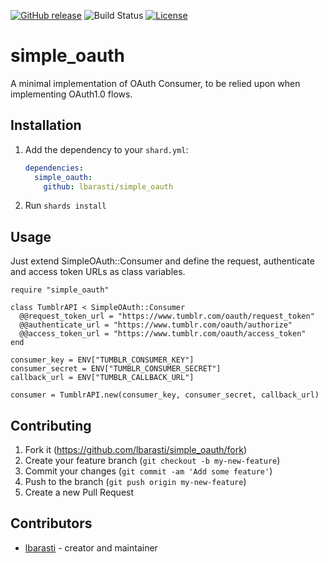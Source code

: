 [![GitHub release](https://img.shields.io/github/release/lbarasti/simple_oauth.svg)](https://github.com/lbarasti/simple_oauth/releases)
![Build Status](https://github.com/lbarasti/simple_oauth/workflows/build/badge.svg)
[![License](https://img.shields.io/badge/license-MIT-blue.svg)](https://opensource.org/licenses/MIT)

# simple_oauth

A minimal implementation of OAuth Consumer, to be relied upon when implementing OAuth1.0 flows.

## Installation

1. Add the dependency to your `shard.yml`:

   ```yaml
   dependencies:
     simple_oauth:
       github: lbarasti/simple_oauth
   ```

2. Run `shards install`

## Usage

Just extend SimpleOAuth::Consumer and define the request, authenticate and access token URLs as class variables.
```crystal
require "simple_oauth"

class TumblrAPI < SimpleOAuth::Consumer
  @@request_token_url = "https://www.tumblr.com/oauth/request_token"
  @@authenticate_url = "https://www.tumblr.com/oauth/authorize"
  @@access_token_url = "https://www.tumblr.com/oauth/access_token"
end

consumer_key = ENV["TUMBLR_CONSUMER_KEY"]
consumer_secret = ENV["TUMBLR_CONSUMER_SECRET"]
callback_url = ENV["TUMBLR_CALLBACK_URL"]

consumer = TumblrAPI.new(consumer_key, consumer_secret, callback_url)
```

## Contributing

1. Fork it (<https://github.com/lbarasti/simple_oauth/fork>)
2. Create your feature branch (`git checkout -b my-new-feature`)
3. Commit your changes (`git commit -am 'Add some feature'`)
4. Push to the branch (`git push origin my-new-feature`)
5. Create a new Pull Request

## Contributors

- [lbarasti](https://github.com/lbarasti) - creator and maintainer
